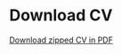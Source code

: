 # Download CV


[Download zipped CV in PDF](https://github.com/JJ/cv/suites/2222949545/artifacts/)

